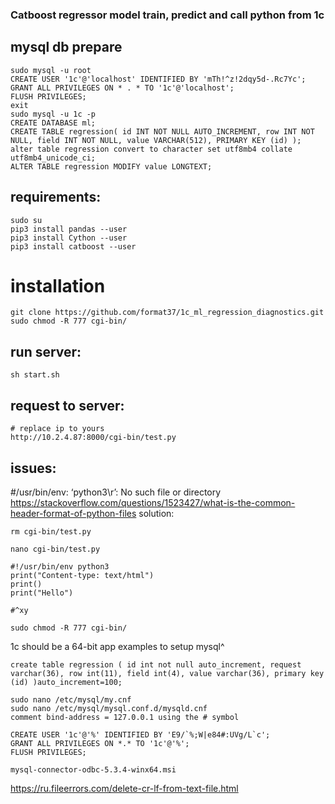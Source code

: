 ### Catboost regressor model train, predict and call python from 1c

## mysql db prepare
```
sudo mysql -u root
CREATE USER '1c'@'localhost' IDENTIFIED BY 'mTh!^z!2dqy5d-.Rc7Yc';
GRANT ALL PRIVILEGES ON * . * TO '1c'@'localhost';
FLUSH PRIVILEGES;
exit
sudo mysql -u 1c -p
CREATE DATABASE ml;
CREATE TABLE regression( id INT NOT NULL AUTO_INCREMENT, row INT NOT NULL, field INT NOT NULL, value VARCHAR(512), PRIMARY KEY (id) );
alter table regression convert to character set utf8mb4 collate utf8mb4_unicode_ci;
ALTER TABLE regression MODIFY value LONGTEXT;
```

## requirements:
```
sudo su
pip3 install pandas --user
pip3 install Cython --user
pip3 install catboost --user
```

# installation
```
git clone https://github.com/format37/1c_ml_regression_diagnostics.git
sudo chmod -R 777 cgi-bin/
```

## run server:
```
sh start.sh
```

## request to server:
```
# replace ip to yours
http://10.2.4.87:8000/cgi-bin/test.py
```

## issues:

#/usr/bin/env: ‘python3\r’: No such file or directory
https://stackoverflow.com/questions/1523427/what-is-the-common-header-format-of-python-files
solution:
```
rm cgi-bin/test.py

nano cgi-bin/test.py

#!/usr/bin/env python3
print("Content-type: text/html")
print()
print("Hello")

#^xy

sudo chmod -R 777 cgi-bin/
```

1c should be a 64-bit app
examples to setup mysql^
```
create table regression ( id int not null auto_increment, request varchar(36), row int(11), field int(4), value varchar(36), primary key (id) )auto_increment=100;

sudo nano /etc/mysql/my.cnf
sudo nano /etc/mysql/mysql.conf.d/mysqld.cnf
comment bind-address = 127.0.0.1 using the # symbol

CREATE USER '1c'@'%' IDENTIFIED BY 'E9/`%;W|e84#:UVg/L`c';
GRANT ALL PRIVILEGES ON *.* TO '1c'@'%';
FLUSH PRIVILEGES;

mysql-connector-odbc-5.3.4-winx64.msi
```
https://ru.fileerrors.com/delete-cr-lf-from-text-file.html
